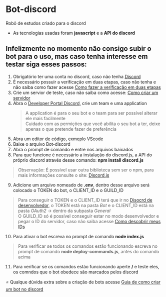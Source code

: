 # Bot-discord
Robô de estudos criado para o discord
- As tecnologias usadas foram **javascript** e a **API do discord**
## Infelizmente no momento não consigo subir o bot para o uso, mas caso tenha interesse em testar siga esses passos:
1. Obrigatório ter uma conta no discord, caso não tenha [Discord](https://discord.com/)
2. É necessário possuir a verificação em duas etapas, caso não tenha e não saiba como fazer acesse [Como fazer a verificação em duas etapas](https://support.discord.com/hc/pt-br/articles/219576828-Configurando-a-Verifica%C3%A7%C3%A3o-em-Duas-Etapas)
3. Crie um servior de teste, caso não saiba como acesse: [Como criar um servidor](https://support.discord.com/hc/pt-br/articles/204849977-Como-Criar-um-Servidor-)
4. Abra o [Developer Portal Discord](https://discord.com/developers/applications), crie um team e uma application
   > A application é para o seu bot e o team para ser possível alterar ele mais facilmente   
   > Cuidado com as permições que você abilita o seu bot a ter, deixe apenas o que pretende fazer de preferência
5. Abra um editor de código, exmeplo VScode
6. Baixe o arquivo Bot-discord
7. Abra o prompt de comando e entre nos arquivos baixados
8. Para que funcione é necessário a instalação do discord.js, a API do próprio discord através desse comando: **npm install discord.js**
  > Observação: É possível usar outra biblioteca sem ser o npm, para mais informações consulte o site:
  [Discord.js](https://discord.js.org/docs/packages/discord.js/14.14.1)
9. Adicione um arquivo nomeado de **.env**, dentro desse arquivo será colocado o TOKEN do bot, o CLIENT_ID e o GUILD_ID
  > Para conseguir o TOKEN e o CLIENT_ID terá que ir no [Disocrd de desenvolvedor](https://discord.com/developers/applications), o TOKEN está na pasta _Bot_ e o CLIENT_ID está na pasta _OAuth2_ -> dentro da subpasta _General_  
  > O GUILD_ID só é possível conseguir estar no modo desenvolvedor e pegar o ID do servidor, caso não saiba acesse [Como descobrir meus IDs](https://support.discord.com/hc/pt-br/articles/206346498-Onde-posso-encontrar-minhas-IDs-de-Usu%C3%A1rio-Servidor-Mensagem-)
10. Para ativar o bot escreva no prompt de comando **node index.js**
  > Para verificar se todos os comandos estão funcionando escreva no prompt de comando **node deploy-commands.js**, antes do comando acima
11. Para verificar se os comandos estão funcionando aperte **/** e teste eles, os comndos que o bot obedece são marcados pelos discord

:star: Qualque dúvida extra sobre a criação de bots acesse [Guia de como criar um bot no discord](https://discordjs.guide/creating-your-bot/#using-config-json)
